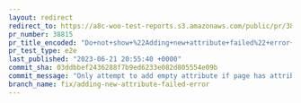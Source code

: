 ```yaml
---
layout: redirect
redirect_to: https://a8c-woo-test-reports.s3.amazonaws.com/public/pr/38815/e2e/index.html
pr_number: 38815
pr_title_encoded: "Do+not+show+%22Adding+new+attribute+failed%22+error+message+when+loading+of+product+screens+is+interrupted+by+page+unload"
pr_test_type: e2e
last_published: "2023-06-21 20:55:40 +0000"
commit_sha: 03ddbbef2436288f7b9ed6233e082d805554e09b
commit_message: "Only attempt to add empty attribute if page has attributes list"
branch_name: fix/adding-new-attribute-failed-error
---
```

